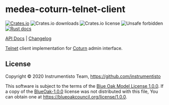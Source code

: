 medea-coturn-telnet-client
==========================

[![Crates.io](https://img.shields.io/crates/v/medea-coturn-telnet-client)](https://crates.io/crates/medea-coturn-telnet-client)
![Crates.io downloads](https://img.shields.io/crates/d/medea-coturn-telnet-client)
![Crates.io license](https://img.shields.io/crates/l/medea-coturn-telnet-client)
![Unsafe forbidden](https://img.shields.io/badge/unsafe-forbidden-success.svg)
[![Rust docs](https://docs.rs/medea-coturn-telnet-client/badge.svg)](https://docs.rs/medea-coturn-telnet-client)

[API Docs](https://docs.rs/medea-coturn-telnet-client) |
[Changelog](https://github.com/instrumentisto/medea/blob/master/crates/medea-coturn-telnet-client/CHANGELOG.md)

[Telnet] client implementation for [Coturn] admin interface.




## License

Copyright © 2020 Instrumentisto Team, <https://github.com/instrumentisto>

This software is subject to the terms of the [Blue Oak Model License 1.0.0](https://github.com/instrumentisto/medea/blob/master/crates/medea-coturn-telnet-client/LICENSE.md). If a copy of the [BlueOak-1.0.0](https://spdx.org/licenses/BlueOak-1.0.0.html) license was not distributed with this file, You can obtain one at <https://blueoakcouncil.org/license/1.0.0>.





[Coturn]: https://github.com/coturn/coturn
[Telnet]: https://en.wikipedia.org/wiki/Telnet
